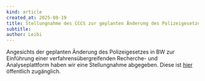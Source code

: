 ```yaml
---
kind: article
created_at: 2025-08-19
title: Stellungnahme des CCCS zur geplanten Änderung des Polizeigesetzes
subtitle: 
author: Leibi
---
```

Angesichts der geplanten Änderung des Polizeigesetzes in BW zur Einführung einer verfahrensübergreifenden Recherche- und Analyseplattform haben wir eine Stellungnahme abgegeben. Diese ist [hier](/2025-08-19-stellungnahme-polg-analyseplattform/CCCS_Stellungnahme_Gesetzentwurf_PolG_2025.pdf) öffentlich zugänglich.
